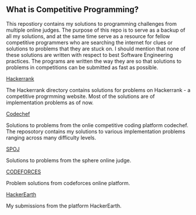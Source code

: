 ## What is Competitive Programming?

This repostiory contains my solutions to programming challenges from multiple online judges. The purpose of this repo is to serve as a backup of all my solutions, and at the same time serve as a resource for fellow competitive programmers who are searching the internet for clues or solutions to problems that they are stuck on.
I should mention that none of these solutions are written with respect to best Software Engineering practices. The programs are written the way they are so that solutions to problems in competitions can be submitted as fast as possible.

[Hackerrank](https://www.hackerrank.com/masterchief_01)

The Hackerrank directory contains solutions for problems on Hackerrank - a competitive progrmming website. Most of the solutions are of implementation problems as of now.

[Codechef](https://www.codechef.com)

Solutions to problems from the onlie competitive coding platform codechef.
The reposotory contains my solutions to various implementation problems ranging across many difficulty levels.

[SPOJ](https://www.spoj.com/)

Solutions to problems from the sphere online judge.

[CODEFORCES](https://codeforces.com/)

Problem solutions from codeforces online platform.

[HackerEarth](https://www.hackerearth.com/challenges/)

My submissions from the platform HackerEarth.
